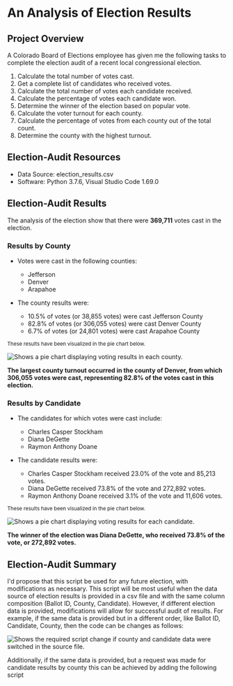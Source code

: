 # An Analysis of Election Results



## Project Overview

A Colorado Board of Elections employee has given me the following tasks to complete the election audit of a recent local congressional election.

1. Calculate the total number of votes cast.
2. Get a complete list of candidates who received votes.
3. Calculate the total number of votes each candidate received.
4. Calculate the percentage of votes each candidate won.
5. Determine the winner of the election based on popular vote.
6. Calculate the voter turnout for each county.
7. Calculate the percentage of votes from each county out of the total count.
8. Determine the county with the highest turnout.



## Election-Audit Resources

- Data Source: election_results.csv
- Software: Python 3.7.6, Visual Studio Code 1.69.0



## Election-Audit Results

The analysis of the election show that there were **369,711** votes cast in the election.

### Results by County
- Votes were cast in the following counties:
	- Jefferson
	- Denver
	- Arapahoe 
	
- The county results were:
	- 10.5% of votes (or 38,855 votes) were cast Jefferson County
	- 82.8% of votes (or 306,055 votes) were cast Denver County
	- 6.7% of votes (or 24,801 votes) were cast Arapahoe County

<sub>These results have been visualized in the pie chart below.</sub>

<picture>
 <source media="(prefers-color-scheme: light)" srcset="https://github.com/ODaniels852/Election_Analysis/raw/main/Resources/County_Votes_Summary.png">
 <img alt=" Shows a pie chart displaying voting results in each county."/>
</picture> 

**The largest county turnout occurred in the county of Denver, from which 306,055 votes were cast, representing 82.8% of the votes cast in this election.**



### Results by Candidate
- The candidates for which votes were cast include:
	- Charles Casper Stockham
	- Diana DeGette
	- Raymon Anthony Doane
	 
- The candidate results were:
	- Charles Casper Stockham received  23.0% of the vote and 85,213 votes.
	- Diana DeGette received  73.8% of the vote and 272,892 votes.
	- Raymon Anthony Doane received  3.1% of the vote and 11,606 votes.

<sub>These results have been visualized in the pie chart below.</sub>

<picture>
 <source media="(prefers-color-scheme: light)" srcset="https://github.com/ODaniels852/Election_Analysis/raw/main/Resources/Candidate_Votes_Summary.png">
 <img alt=" Shows a pie chart displaying voting results for each candidate."/>
</picture> 

**The winner of the election was Diana DeGette, who received 73.8% of the vote, or 272,892 votes.**

##  Election-Audit Summary
I'd propose that this script be used for any future election, with modifications as necessary. This script will be most useful when the data source of election results is provided in a csv file and with the same column composition (Ballot ID, County, Candidate). However, if different election data is provided, modifications will allow for successful audit of results. 
For example, if the same data is provided but in a different order, like Ballot ID, Candidate, County, then the code can be changes as follows:

<picture>
 <source media="(prefers-color-scheme: light)" srcset=" https://github.com/ODaniels852/Election_Analysis/raw/main/Resources/ScriptModification_Example_1.png ">
 <img alt=" Shows the required script change if county and candidate data were switched in the source file."/>
</picture>

Additionally, if the same data is provided, but a request was made for candidate results by county this can be achieved by adding the following script
